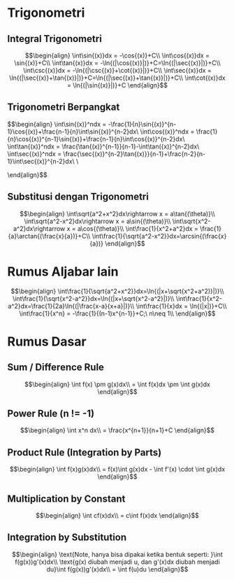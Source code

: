 # Trigonometri
## Integral Trigonometri
$$\begin{align}
\int\sin{(x)}dx = -\cos{(x)}+C\\
\int\cos{(x)}dx = \sin{(x)}+C\\
\int\tan{(x)}dx = -\ln{(|\cos{(x)}|)}+C=\ln{(|\sec{(x)}|)}+C\\
\int\csc{(x)}dx = -\ln{(|\csc{(x)}+\cot{(x)}|)}+C\\
\int\sec{(x)}dx = \ln{(|\sec{(x)}+\tan{(x)}|)}+C=\ln{(|\sec{(x)}+\tan{(x)}|)}+C\\
\int\cot{(x)}dx = \ln{(|\sin{(x)}|)}+C
\end{align}$$
## Trigonometri Berpangkat
$$\begin{align}
\int\sin{(x)}^ndx = -\frac{1}{n}\sin{(x)}^{n-1}\cos{(x)}+\frac{n-1}{n}\int\sin{(x)}^{n-2}dx\\
\int\cos{(x)}^ndx = \frac{1}{n}\cos{(x)}^{n-1}\sin{(x)}+\frac{n-1}{n}\int\cos{(x)}^{n-2}dx\\
\int\tan{(x)}^ndx = \frac{\tan{(x)}^{n-1}}{n-1}-\int\tan({x)}^{n-2}dx\\
\int\sec{(x)}^ndx = \frac{\sec{(x)}^{n-2}\tan{(x)}}{n-1}+\frac{n-2}{n-1}\int\sec{(x)}^{n-2}dx\\
\\

\end{align}$$
## Substitusi dengan Trigonometri
$$\begin{align}
\int\sqrt{a^2+x^2}dx\rightarrow x = a\tan{(\theta)}\\
\int\sqrt{a^2-x^2}dx\rightarrow x = a\sin{(\theta)}\\
\int\sqrt{x^2-a^2}dx\rightarrow x = a\cos{(\theta)}\\
\int\frac{1}{x^2+a^2}dx = \frac{1}{a}\arctan{(\frac{x}{a})}+C\\
\int\frac{1}{\sqrt{a^2-x^2}}dx=\arcsin{(\frac{x}{a})}
\end{align}$$
# Rumus Aljabar lain
$$\begin{align}
\int\frac{1}{\sqrt{a^2+x^2}}dx=\ln{(|x+\sqrt{x^2+a^2)}|)}\\
\int\frac{1}{\sqrt{x^2-a^2}}dx=\ln{(|x+\sqrt{x^2-a^2}|)}\\
\int\frac{1}{x^2-a^2}dx=\frac{1}{2a}\ln{(|\frac{x-a}{x+a}|)}\\
\int\frac{1}{x}dx = \ln{(|x|)}+C\\
\int\frac{1}{x^n} = -\frac{1}{(n-1)x^{n-1}}+C;\ n\neq 1\\
\end{align}$$

# Rumus Dasar
## Sum / Difference Rule
$$\begin{align}
\int f(x) \pm g(x)dx\\
= \int f(x)dx \pm \int g(x)dx
\end{align}$$
## Power Rule (n != -1)
$$\begin{align}
\int x^n dx\\
= \frac{x^{n+1}}{n+1}+C
\end{align}$$
## Product Rule (Integration by Parts)
$$\begin{align}
\int f(x)g(x)dx\\
= f(x)\int g(x)dx - \int f'(x) \cdot \int g(x)dx
\end{align}$$
## Multiplication by Constant
$$\begin{align}
\int cf(x)dx\\
= c\int f(x)dx
\end{align}$$
## Integration by Substitution
$$\begin{align}
\text{Note, hanya bisa dipakai ketika bentuk seperti: }\int f(g(x))g'(x)dx\\
\text{g(x) diubah menjadi u, dan g'(x)dx diubah menjadi du}\int f(g(x))g'(x)dx\\
= \int f(u)du
\end{align}$$